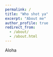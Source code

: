 ```yaml
---
permalink: /
title: "Who shot ya"
excerpt: "About me"
author_profile: true
redirect_from: 
  - /about/
  - /about.html
---
```


Aloha